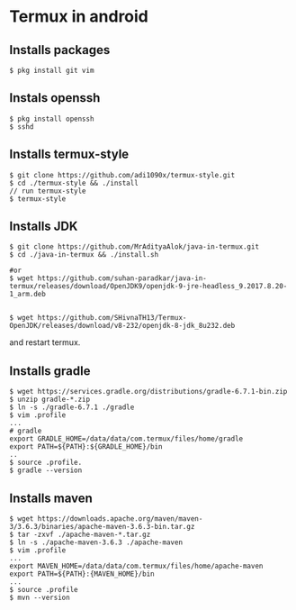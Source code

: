 # Termux in android


## Installs packages
```shell
$ pkg install git vim
```

## Instals openssh
```shell
$ pkg install openssh
$ sshd
```

## Installs termux-style
```shell
$ git clone https://github.com/adi1090x/termux-style.git
$ cd ./termux-style && ./install
// run termux-style
$ termux-style
```

## Installs JDK
```shell
$ git clone https://github.com/MrAdityaAlok/java-in-termux.git
$ cd ./java-in-termux && ./install.sh

#or
$ wget https://github.com/suhan-paradkar/java-in-termux/releases/download/OpenJDK9/openjdk-9-jre-headless_9.2017.8.20-1_arm.deb


$ wget https://github.com/SHivnaTH13/Termux-OpenJDK/releases/download/v8-232/openjdk-8-jdk_8u232.deb

```
and restart termux.

## Installs gradle
```shell
$ wget https://services.gradle.org/distributions/gradle-6.7.1-bin.zip
$ unzip gradle-*.zip
$ ln -s ./gradle-6.7.1 ./gradle
$ vim .profile
...
# gradle
export GRADLE_HOME=/data/data/com.termux/files/home/gradle
export PATH=${PATH}:${GRADLE_HOME}/bin
..
$ source .profile.
$ gradle --version
```

## Installs maven
```
$ wget https://downloads.apache.org/maven/maven-3/3.6.3/binaries/apache-maven-3.6.3-bin.tar.gz
$ tar -zxvf ./apache-maven-*.tar.gz
$ ln -s ./apache-maven-3.6.3 ./apache-maven
$ vim .profile
...
export MAVEN_HOME=/data/data/com.termux/files/home/apache-maven
export PATH=${PATH}:{MAVEN_HOME}/bin
...
$ source .profile
$ mvn --version
```
